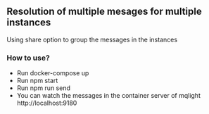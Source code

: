 ## Resolution of multiple mesages for multiple instances

Using share option to group the messages in the instances

### How to use?

- Run docker-compose up
- Run npm start
- Run npm run send
- You can watch the messages in the container server of mqlight http://localhost:9180
